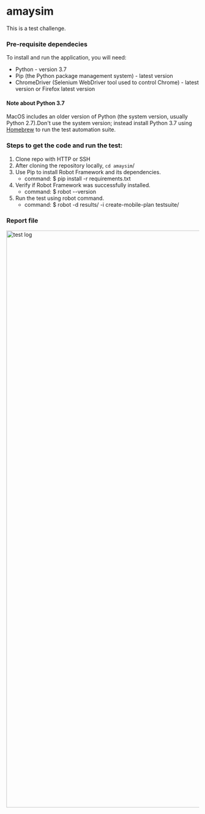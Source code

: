 # amaysim
This is a test challenge.

### Pre-requisite dependecies
To install and run the application, you will need:
* Python - version 3.7
* Pip (the Python package management system) - latest version
* ChromeDriver (Selenium WebDriver tool used to control Chrome) - latest version or Firefox latest version

#### Note about Python 3.7
MacOS includes an older version of Python (the system version, usually Python 2.7).Don't use the system version; instead install Python 3.7 using [Homebrew](https://brew.sh/) to run the test automation suite.

### Steps to get the code and run the test:
1. Clone repo with HTTP or SSH
2. After cloning the repository locally, `cd amaysim`/
3. Use Pip to install Robot Framework and its dependencies.
    * command: $ pip install -r requirements.txt
4. Verify if Robot Framework was successfully installed.
   * command: $ robot --version
5. Run the test using robot command.
   * command: $ robot -d results/ -i create-mobile-plan testsuite/

### Report file

<img width="1505" alt="test log" src="https://github.com/beverllaine/amaysim/assets/78627345/bfb21760-3e8e-4e8a-bac5-fdf7a8937672">

